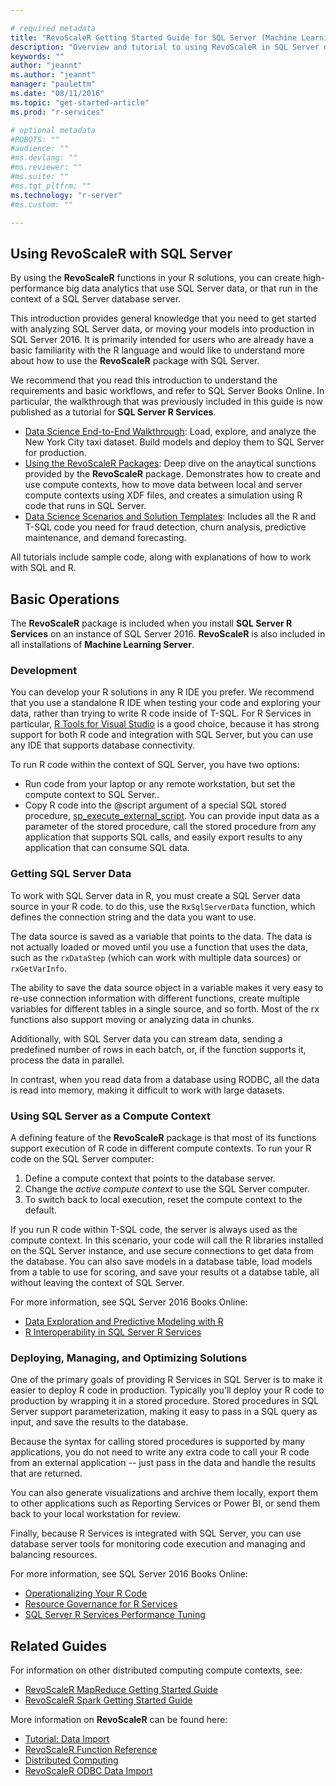 ```yaml
---

# required metadata
title: "RevoScaleR Getting Started Guide for SQL Server (Machine Learning Server) "
description: "Overview and tutorial to using RevoScaleR in SQL Server databases."
keywords: ""
author: "jeannt"
ms.author: "jeannt"
manager: "paulettm"
ms.date: "08/11/2016"
ms.topic: "get-started-article"
ms.prod: "r-services"

# optional metadata
#ROBOTS: ""
#audience: ""
#ms.devlang: ""
#ms.reviewer: ""
#ms.suite: ""
#ms.tgt_pltfrm: ""
ms.technology: "r-server"
#ms.custom: ""

---
```


## Using RevoScaleR with SQL Server

By using the **RevoScaleR** functions in your R solutions, you can create high-performance big data analytics that use SQL Server data, or that run in the context of a SQL Server database server.

This introduction provides general knowledge that you need to get started with analyzing SQL Server data, or moving your models into production in SQL Server 2016. It is primarily intended for users who are already have a basic familiarity with the R language and would like to understand more about how to use the **RevoScaleR** package with SQL Server. 

We recommend that you read this introduction to understand the requirements and basic workflows, and refer to SQL Server Books Online. In particular, the walkthrough that was previously included in this guide is now published as a tutorial for **SQL Server R Services**.

+ [Data Science End-to-End Walkthrough](https://msdn.microsoft.com/library/mt612857.aspx): Load, explore, and analyze the New York City taxi dataset. Build models and deploy them to SQL Server for production.
+ [Using the RevoScaleR Packages](https://msdn.microsoft.com/library/mt637368.aspx): Deep dive on the anaytical sunctions provided by the **RevoScaleR** package. Demonstrates how to create and use compute contexts, how to move data between local and server compute contexts using XDF files, and creates a simulation using R code that runs in SQL Server.
+ [Data Science Scenarios and Solution Templates](https://msdn.microsoft.com/en-us/library/mt693423.aspx): Includes all the R and T-SQL code you need for fraud detection, churn analysis, predictive maintenance, and demand forecasting.

All tutorials include sample code, along with explanations of how to work with SQL and R.


## Basic Operations


The **RevoScaleR** package is included when you install **SQL Server R Services** on an instance of SQL Server 2016. **RevoScaleR** is also included in all installations of **Machine Learning Server**.  

### Development
You can develop your R solutions in any R IDE you prefer. We recommend that you use a standalone R IDE when testing your code and exploring your data, rather than trying to write R code inside of T-SQL. For R Services in particular, [R Tools for Visual Studio](https://www.visualstudio.com/features/rtvs-vs.aspx) is a good choice, because it has strong support for both R code and integration with SQL Server, but you can use any IDE that supports database connectivity.

To run R code within the context of SQL Server, you have two options:
+ Run code from your laptop or any remote workstation, but set the compute context to SQL Server..
+ Copy R code into the @script argument of a special SQL stored procedure, [sp_execute_external_script](https://msdn.microsoft.com/library/mt604368.aspx). You can provide input data as a parameter of the stored procedure, call the stored procedure from any application that supports SQL calls, and easily export results to any application that can consume SQL data. 


### Getting SQL Server Data

To work with SQL Server data in R, you must create a SQL Server data source in your R code. to do this, use the `RxSqlServerData` function, which defines the connection string and the data you want to use. 

The data source is saved as a variable that points to the data. The data is not actually loaded or moved until you use a function that uses the data, such as the `rxDataStep` (which can work with multiple data sources) or `rxGetVarInfo`.

The ability to save the data source object in a variable makes it very easy to re-use connection information with different functions, create multiple variables for different tables in a single source, and so forth. Most of the rx functions also support moving or analyzing data in chunks.

Additionally, with SQL Server data you can stream data, sending a predefined number of rows in each batch, or, if the function supports it, process the data in parallel. 

In contrast, when you read data from a database using RODBC, all the data is read into memory, making it difficult to work with large datasets.

### Using SQL Server as a Compute Context

A defining feature of the **RevoScaleR** package is that most of its functions support execution of R code in different compute contexts. To run your R code on the SQL Server computer:

1. Define a compute context that points to the database server. 
2. Change the *active compute context* to use the SQL Server computer. 
3. To switch back to local execution, reset the compute context to the default.

If you run R code within T-SQL code, the server is always used as the compute context. In this scenario, your code will call the R libraries installed on the SQL Server instance, and use secure connections to get data from the database. You can also save models in a database table, load models from a table to use for scoring, and save your results ot a databse table, all without leaving the context of SQL Server.

For more information, see SQL Server 2016 Books Online:
 + [Data Exploration and Predictive Modeling with R](https://msdn.microsoft.com/library/mt590947.aspx) 
 + [R Interoperability in SQL Server R Services](https://docs.microsoft.com/en-us/sql/advanced-analytics/r/r-interoperability-in-sql-server)

### Deploying, Managing, and Optimizing Solutions

One of the primary goals of providing R Services in SQL Server is to make it easier to deploy R code in production. Typically you'll deploy your R code to production by wrapping it in a stored procedure. Stored procedures in SQL Server support parameterization, making it easy to pass in a SQL query as input, and save the results to the database.

Because the syntax for calling stored procedures is supported by many applications, you do not need to write any extra code to call your R code from an external application -- just pass in the data and handle the results that are returned.

You can also generate visualizations and archive them locally, export them to other applications such as Reporting Services or Power BI, or send them back to your local workstation for review. 

Finally, because R Services is integrated with SQL Server, you can use database server tools for monitoring code execution and managing and balancing resources.

For more information, see SQL Server 2016 Books Online:
 + [Operationalizing Your R Code](https://msdn.microsoft.com/library/mt590864.aspx)
 + [Resource Governance for R Services](https://msdn.microsoft.com/library/mt703708.aspx)
 + [SQL Server R Services Performance Tuning](https://msdn.microsoft.com/en-us/library/mt723573.aspx)

## Related Guides

For information on other distributed computing compute contexts, see:

- [RevoScaleR MapReduce Getting Started Guide](how-to-revoscaler-hadoop.md)
- [RevoScaleR Spark Getting Started Guide](how-to-revoscaler-spark.md)

More information on **RevoScaleR** can be found here:

- [Tutorial: Data Import](tutorial-revoscaler-data-import-transform.md)
- [RevoScaleR Function Reference](../r-reference/revoscaler/revoscaler.md)
- [Distributed Computing](how-to-revoscaler-distributed-computing.md)
- [RevoScaleR ODBC Data Import](how-to-revoscaler-data-odbc.md)